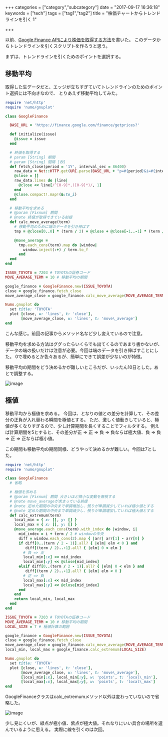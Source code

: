 +++
categories = ["category","subcategory"]
date = "2017-09-17 16:36:18"
keywords = ["tech"]
tags = ["tag1","tag2"]
title = "株価チャートからトレンドラインを引く 1"

+++

以前、[Google Finance APIにより株価を取得する方法](../google_finance_api/)を書いた。
このデータからトレンドラインを引くスクリプトを作ろうと思う。

まずは、トレンドラインを引くためのポイントを選択する。

<!--more-->

## 移動平均
取得した生データだと、エッジが立ちすぎていてトレンドラインのためのポイント選択には不向きなので、
とりあえず移動平均してみた。

```ruby
require 'net/http'
require 'numo/gnuplot'

class GoogleFinance

  BASE_URL = 'https://finance.google.com/finance/getprices?'

  def initialize(issue)
    @issue = issue
  end

  # 終値を取得する
  # param [String] 期間
  # param [String] 間隔 [秒]
  def fetch_close(period = '1Y', interval_sec = 86400)
    raw_data = Net::HTTP.get(URI.parse(BASE_URL + "p=#{period}&i=#{interval_sec}&x=TYO&q=#{@issue}"))
    @close = []
    raw_data.lines do |line|
      @close << line[/^[0-9]*,([0-9]*)/, 1]
    end
    @close.compact!.map!(&:to_i)
  end

  # 移動平均を求める
  # @param [Fixnum] 期間
  # @note 終値が取得できている前提
  def calc_move_average(term)
    # 移動平均のために端のデータを引き伸ばす
    tmp = @close[0..0] * (term / 2) + @close + @close[-1..-1] * (term / 2)

    @move_average =
      tmp.each_cons(term).map do |window|
        window.inject(:+) / term.to_f
      end
  end
end

ISSUE_TOYOTA = 7203 # TOYOTAの証券コード
MOVE_AVERAGE_TERM = 10 # 移動平均の期間

google_finance = GoogleFinance.new(ISSUE_TOYOTA)
close = google_finance.fetch_close
move_average_close = google_finance.calc_move_average(MOVE_AVERAGE_TERM)

Numo.gnuplot do
  set title: 'TOYOTA'
  plot [close, w: 'lines', t: 'close'],
       [move_average_close, w: 'lines', t: 'move\_average']
end
```

こんな感じ。前回の記事からメソッド名など少し変えているので注意。

移動平均を求める方法はググったらいくらでも出てくるのであまり書かないが、
データの端の扱いだけは注意が必要。今回は端のデータを引き伸ばすことにした。
0で埋めるとか色々あるが、簡単にできて誤差が少ないのが特徴。

移動平均の期間をどう決めるかが難しいところだが、いったん10日とした。あとで調整する。

![image](http://ift.tt/2jAdPbn)


## 極値
移動平均から極値を求める。
今回は、となりの値との差分を計算して、その差分の正負が入れ替わる瞬間を極値とする。
ただ、激しく値動きしていると、極値が多くなりすぎるので、少し計算期間を長くすることでフィルタする。
例えば計算期間を5とすると、その差分が正 => 正 => 負 => 負ならば極大値、負 => 負 => 正 => 正ならば極小値。

この期間も移動平均の期間同様、どうやって決めるかが難しい。今回は7とした。

```ruby 
require 'net/http'
require 'numo/gnuplot'

class GoogleFinance
  # 省略

  # 極値を求める
  # @param [Fixnum] 期間 大きいほど微小な変動を無視する
  # @note move_averageが求まっている前提
  # @note 定めた期間の中央まで単調増加し、残りが単調減少していれば極小値とする
  # @note 定めた期間の中央まで単調減少し、残りが単調増加していれば極大値とする
  def calc_extremum(term)
    local_min = { x: [], y: [] }
    local_max = { x: [], y: [] }
    @move_average.each_cons(term).with_index do |window, i|
      mid_index = i + term / 2 # windowの中央
      diff = window.each_cons(2).map { |arr| arr[1] - arr[0] }
      if diff[0..(term / 2 - 1)].all? { |elm| elm < 0 } and
         diff[(term / 2)..-1].all? { |elm| 0 < elm }
        # 負 => 正
        local_min[:x] << mid_index
        local_min[:y] << @close[mid_index]
      elsif diff[0..(term / 2 - 1)].all? { |elm| 0 < elm } and
         diff[(term / 2)..-1].all? { |elm| elm < 0 }
        # 正 => 負
        local_max[:x] << mid_index
        local_max[:y] << @close[mid_index]
      end
    end
    return local_min, local_max
  end
end

ISSUE_TOYOTA = 7203 # TOYOTAの証券コード
MOVE_AVERAGE_TERM = 10 # 移動平均の期間
LOCAL_SIZE = 7 # 極値計算の範囲

google_finance = GoogleFinance.new(ISSUE_TOYOTA)
close = google_finance.fetch_close
move_average_close = google_finance.calc_move_average(MOVE_AVERAGE_TERM)
local_min, local_max = google_finance.calc_extremum(LOCAL_SIZE)

Numo.gnuplot do
  set title: 'TOYOTA'
  plot [close, w: 'lines', t: 'close'],
       [move_average_close, w: 'lines', t: 'move\_average'],
       [local_min[:x], local_min[:y], w: 'points', t: 'local\_min'],
       [local_max[:x], local_max[:y], w: 'points', t: 'local\_max']
end
```

GoogleFinanceクラスはcalc_extremumメソッド以外は変わっていないので省略した。

![image](http://ift.tt/2wy0emn)

少し見にくいが、緑点が極小値、紫点が極大値。それなりにいい具合の場所を選んでいるように思える。
実際に線を引くのは次回。

